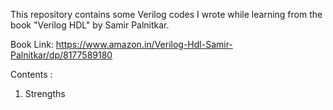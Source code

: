 This repository contains some Verilog codes I wrote while learning from the book "Verilog HDL" by Samir Palnitkar.

Book Link: https://www.amazon.in/Verilog-Hdl-Samir-Palnitkar/dp/8177589180

Contents :

1. Strengths
